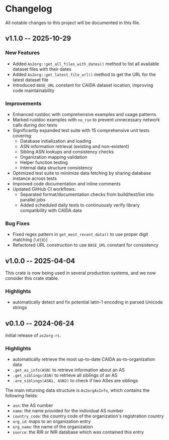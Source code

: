 # Changelog

All notable changes to this project will be documented in this file.

## v1.1.0 -- 2025-10-29

### New Features

* Added `As2org::get_all_files_with_dates()` method to list all available dataset files with their dates
* Added `As2org::get_latest_file_url()` method to get the URL for the latest dataset file
* Introduced `BASE_URL` constant for CAIDA dataset location, improving code maintainability

### Improvements

* Enhanced rustdoc with comprehensive examples and usage patterns
* Marked rustdoc examples with `no_run` to prevent unnecessary network calls during doc tests
* Significantly expanded test suite with 15 comprehensive unit tests covering:
    - Database initialization and loading
    - ASN information retrieval (existing and non-existent)
    - Sibling ASN lookups and consistency checks
    - Organization mapping validation
    - Helper function testing
    - Internal data structure consistency
* Optimized test suite to minimize data fetching by sharing database instance across tests
* Improved code documentation and inline comments
* Updated GitHub CI workflows:
    - Separated format/documentation checks from build/test/lint into parallel jobs
    - Added scheduled daily tests to continuously verify library compatibility with CAIDA data

### Bug Fixes

* Fixed regex pattern in `get_most_recent_data()` to use proper digit matching (`\d{8}`)
* Refactored URL construction to use `BASE_URL` constant for consistency

## v1.0.0 -- 2025-04-04

This crate is now being used in several production systems, and we now consider this crate stable.

### Highlights

* automatically detect and fix potential latin-1 encoding in parsed Unicode strings

## v0.1.0 -- 2024-06-24

Initial release of `as2org-rs`.

### Highlights

* automatically retrieve the most up-to-date CAIDA as-to-organization data
* `.get_as_info(ASN)` to retrieve information about an AS
* `.get_siblings(ASN)` to retrieve all siblings of an AS
* `.are_siblings(ASN1, ASN2)` to check if two ASes are siblings

The main returning data structure is `As2orgAsInfo`, which contains the following fields:

* `asn`: the AS number
* `name`: the name provided for the individual AS number
* `country_code`: the country code of the organization's registration country
* `org_id`: maps to an organization entry
* `org_name`: the name of the organization
* `source`: the RIR or NIR database which was contained this entry
